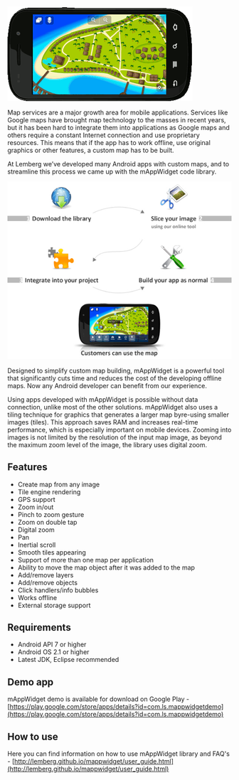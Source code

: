 ![mAppWidget](images/app_anim.gif)

Map services are a major growth area for mobile applications. Services like Google maps have brought map technology to the masses in recent years, but it has been hard to integrate them into applications as Google maps and others require a constant Internet connection and use proprietary resources. This means that if the app has to work offline, use original graphics or other features, a custom map has to be built.

At Lemberg we’ve developed many Android apps with custom maps, and to streamline this process we came up with the mAppWidget code library.

![ill](images/ill-3_1.jpg)

Designed to simplify custom map building, mAppWidget is a powerful tool that significantly cuts time and reduces the cost of the developing offline maps. Now any Android developer can benefit from our experience.

Using apps developed with mAppWidget is possible without data connection, unlike most of the other solutions. mAppWidget also uses a tiling technique for graphics that generates a larger map byre-using smaller images (tiles). This approach saves RAM and increases real-time performance, which is especially important on mobile devices. Zooming into images is not limited by the resolution of the input map image, as beyond the maximum zoom level of the image, the library uses digital zoom.

## Features
* Create map from any image
* Tile engine rendering
* GPS support
* Zoom in/out
* Pinch to zoom gesture
* Zoom on double tap
* Digital zoom
* Pan
* Inertial scroll
* Smooth tiles appearing
* Support of more than one map per application
* Ability to move the map object after it was added to the map
* Add/remove layers
* Add/remove objects
* Click handlers/info bubbles
* Works offline
* External storage support

## Requirements
* Android API 7 or higher
* Android OS 2.1 or higher
* Latest JDK, Eclipse recommended

## Demo app
mAppWidget demo is available for download on Google Play - 
[https://play.google.com/store/apps/details?id=com.ls.mappwidgetdemo](https://play.google.com/store/apps/details?id=com.ls.mappwidgetdemo)

## How to use
Here you can find information on how to use mAppWidget library and FAQ's - 
[http://lemberg.github.io/mappwidget/user_guide.html](http://lemberg.github.io/mappwidget/user_guide.html)
